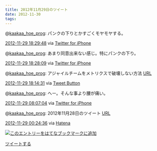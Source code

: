 ```yaml
---
title: 2012年11月29日のツイート
date: 2012-11-30
tags: 
---
```

@[kaakaa\_hoe\_prog](http://twitter.com/kaakaa_hoe_prog):
パンクの下りとかすごくモヤモヤする。

[2012-11-29
18:29:48](http://twitter.com/kaakaa_hoe_prog/status/274082725311418368)
via [Twitter for iPhone](http://twitter.com/download/iphone)

@[kaakaa\_hoe\_prog](http://twitter.com/kaakaa_hoe_prog):
あまり同意出来ない感じ。特にパンクの下り。

[2012-11-29
18:28:09](http://twitter.com/kaakaa_hoe_prog/status/274082308137566208)
via [Twitter for iPhone](http://twitter.com/download/iphone)

@[kaakaa\_hoe\_prog](http://twitter.com/kaakaa_hoe_prog):
アジャイルチームをメトリクスで破壊しない方法 [URL](http://t.co/OL5ETbIy)

[2012-11-29
18:14:31](http://twitter.com/kaakaa_hoe_prog/status/274078878673297408)
via [Tweet Button](http://twitter.com/tweetbutton)

@[kaakaa\_hoe\_prog](http://twitter.com/kaakaa_hoe_prog):
へー。そんな事より腰が痛い。

[2012-11-29
08:07:04](http://twitter.com/kaakaa_hoe_prog/status/273926009584246784)
via [Twitter for iPhone](http://twitter.com/download/iphone)

@[kaakaa\_hoe\_prog](http://twitter.com/kaakaa_hoe_prog):
2012年11月28日のツイート [URL](http://t.co/vLNBYUmx)

[2012-11-29
00:24:36](http://twitter.com/kaakaa_hoe_prog/status/273809624841478146)
via [Hatena](http://www.hatena.ne.jp/guide/twitter)

[![このエントリーをはてなブックマークに追加](http://b.st-hatena.com/images/entry-button/button-only.gif)](http://b.hatena.ne.jp/entry/http://d.hatena.ne.jp "このエントリーをはてなブックマークに追加")

[ツイートする](http://twitter.com/share)
